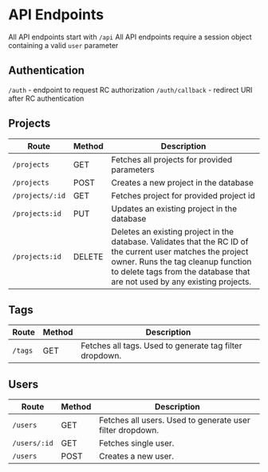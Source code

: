 # API Endpoints

All API endpoints start with `/api`
All API endpoints require a session object containing a valid `user` parameter

## Authentication

`/auth` - endpoint to request RC authorization
`/auth/callback` - redirect URI after RC authentication

## Projects
| Route | Method | Description | 
| - | - | - | 
| `/projects` | GET | Fetches all projects for provided parameters | 
| `/projects` | POST | Creates a new project in the database | 
| `/projects/:id` | GET | Fetches project for provided project id | 
| `/projects:id` | PUT | Updates an existing project in the database | 
| `/projects:id` | DELETE | Deletes an existing project in the database. Validates that the RC ID of the current user matches the project owner. Runs the tag cleanup function to delete tags from the database that are not used by any existing projects. | 

## Tags

| Route | Method | Description | 
| - | - | - | 
| `/tags` | GET | Fetches all tags. Used to generate tag filter dropdown. | 

## Users

| Route | Method | Description | 
| - | - | - | 
| `/users` | GET | Fetches all users. Used to generate user filter dropdown. | 
| `/users/:id` | GET | Fetches single user. | 
| `/users` | POST | Creates a new user.  | 
